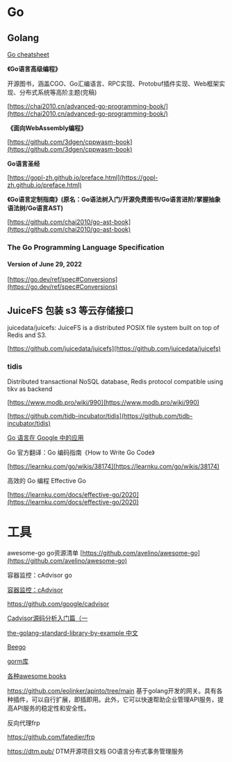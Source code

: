 # Go

## Golang

[Go cheatsheet](https://devhints.io/go)

**《Go语言高级编程》**

开源图书，涵盖CGO、Go汇编语言、RPC实现、Protobuf插件实现、Web框架实现、分布式系统等高阶主题(完稿)

[https://chai2010.cn/advanced-go-programming-book/](https://chai2010.cn/advanced-go-programming-book/)

**《面向WebAssembly编程》**

[https://github.com/3dgen/cppwasm-book](https://github.com/3dgen/cppwasm-book)

**Go语言圣经**

[https://gopl-zh.github.io/preface.html](https://gopl-zh.github.io/preface.html)


**《Go语言定制指南》(原名：Go语法树入门/开源免费图书/Go语言进阶/掌握抽象语法树/Go语言AST)** 

[https://github.com/chai2010/go-ast-book](https://github.com/chai2010/go-ast-book)



### The Go Programming Language Specification

#### Version of June 29, 2022

[https://go.dev/ref/spec#Conversions](https://go.dev/ref/spec#Conversions)

## JuiceFS 包装 s3 等云存储接口

juicedata/juicefs: JuiceFS is a distributed POSIX file system built on top of Redis and S3.

[https://github.com/juicedata/juicefs](https://github.com/juicedata/juicefs)

### tidis

Distributed transactional NoSQL database, Redis protocol compatible using tikv as backend

[https://www.modb.pro/wiki/990](https://www.modb.pro/wiki/990)

[https://github.com/tidb-incubator/tidis](https://github.com/tidb-incubator/tidis)

[Go 语言在 Google 中的应用](https://blog.huangz.me/2022/go-in-google.html)



[ ](https://learnku.com/go/wikis)Go 官方翻译：Go 编码指南《How to Write Go Code》

[https://learnku.com/go/wikis/38174](https://learnku.com/go/wikis/38174)

高效的 Go 编程 Effective Go

[https://learnku.com/docs/effective-go/2020](https://learnku.com/docs/effective-go/2020)



# 工具


awesome-go go资源清单
[https://github.com/avelino/awesome-go](https://github.com/avelino/awesome-go)



容器监控：cAdvisor  go

[容器监控：cAdvisor](https://sheldon-lu.github.io/sheldon_Gitbook/exporter/use-prometheus-monitor-container.html)

https://github.com/google/cadvisor

[Cadvisor源码分析入门篇（一](https://luojis.com/cadvisor/cadvisor-source-code1-20160927.html)




[the-golang-standard-library-by-example 中文 ](https://qianlonggit.gitbooks.io/the-golang-standard-library-by-example/content/preface.html)




[Beego](https://beego.gocn.vip/beego/zh/developing/config/#%E6%94%AF%E6%8C%81%E7%9A%84%E6%A0%BC%E5%BC%8F)



[gorm库 ](https://gorm.io/zh_CN/docs/update.html#%E4%BF%9D%E5%AD%98%E6%89%80%E6%9C%89%E5%AD%97%E6%AE%B5)


[各种awesome books](https://github.com/sindresorhus/awesome#books)

https://github.com/eolinker/apinto/tree/main
基于golang开发的网关。具有各种插件，可以自行扩展，即插即用。此外，它可以快速帮助企业管理API服务，提高API服务的稳定性和安全性。



反向代理frp

https://github.com/fatedier/frp



https://dtm.pub/
DTM开源项目文档
GO语言分布式事务管理服务
